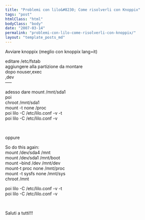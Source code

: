 ```yaml
---
title: "Problemi con lilo&#8230; Come risolverli con Knoppix"
tags: "post"
htmlClass: "html"
bodyClass: "body"
date: "2007-03-14"
permalink: "problemi-con-lilo-come-risolverli-con-knoppix/"
layout: "template_posts_md"
---
```

<p>Avviare knoppix (meglio con knoppix lang=it)</p>
<p>editare /etc/fstab<br />
aggiungere alla partizione da montare<br />
dopo nouser,exec<br />
,dev<br />
&#8212;&#8211;</p>
<p>adesso dare mount /mnt/sda1<br />
poi<br />
chroot /mnt/sda1<br />
mount -t none /proc<br />
poi lilo -C /etc/lilo.conf -v -t<br />
poi lilo -C /etc/lilo.conf -v</p>
<p>&nbsp;</p>
<p>oppure</p>
<p>So do this again:<br />
mount /dev/sda4 /mnt<br />
mount /dev/sda1 /mnt/boot<br />
mount &#8211;bind /dev /mnt/dev<br />
mount-t proc none /mnt/proc<br />
mount -t sysfs none /mnt/sys<br />
chroot /mnt</p>
<p>poi lilo -C /etc/lilo.conf -v -t<br />
poi lilo -C /etc/lilo.conf -v</p>
<p>&nbsp;</p>
<p>Saluti a tutti!!!</p>

